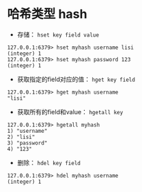 # 哈希类型 hash
- 存储： `hset key field value`
```
127.0.0.1:6379> hset myhash username lisi
(integer) 1
127.0.0.1:6379> hset myhash password 123
(integer) 1
```
- 获取指定的field对应的值： `hget key field`
```
127.0.0.1:6379> hget myhash username
"lisi"
```
- 获取所有的field和value： `hgetall key`
```
127.0.0.1:6379> hgetall myhash
1) "username"
2) "lisi"
3) "password"
4) "123"
```
- 删除： `hdel key field`
```
127.0.0.1:6379> hdel myhash username
(integer) 1
```
